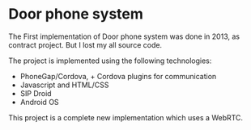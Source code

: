 # Door phone system

The First implementation of Door phone system was done in 2013, as contract project. But I lost my all source code. 

The project is implemented using the following technologies:

* PhoneGap/Cordova, + Cordova plugins for communication
* Javascript and HTML/CSS
* SIP Droid
* Android OS

This project is a complete new implementation which uses a WebRTC.

